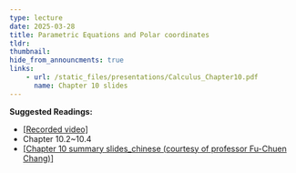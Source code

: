 ```yaml
---
type: lecture
date: 2025-03-28
title: Parametric Equations and Polar coordinates
tldr: 
thumbnail: 
hide_from_announcments: true
links: 
    - url: /static_files/presentations/Calculus_Chapter10.pdf
      name: Chapter 10 slides      
---
```

**Suggested Readings:**
- [[Recorded video]](https://www.youtube.com/playlist?list=PLHNZtBNWQ-85KIFh5tSGvLCbKs86OyYxO)
- Chapter 10.2~10.4
- [[Chapter 10 summary slides_chinese (courtesy of professor Fu-Chuen Chang)]](/nsysu-calculus2/static_files/presentations/Chap10_Summary_Chinese.pdf)
